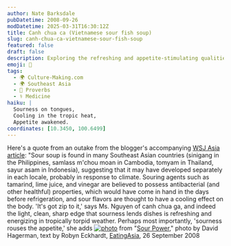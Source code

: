 ```yaml
---
author: Nate Barksdale
pubDatetime: 2008-09-26
modDatetime: 2025-03-31T16:30:12Z
title: Canh chua ca (Vietnamese sour fish soup)
slug: canh-chua-ca-vietnamese-sour-fish-soup
featured: false
draft: false
description: Exploring the refreshing and appetite-stimulating qualities of sour soups across Southeast Asia.
emoji: 🍲
tags:
  - 🌍 Culture-Making.com
  - 🌍 Southeast Asia
  - 🍲 Proverbs
  - ⚕️ Medicine
haiku: |
  Sourness on tongues,  
  Cooling in the tropic heat,  
  Appetite awakened.
coordinates: [10.3450, 100.6499]
---
```


Here's a quote from an outake from the blogger's accompanying [WSJ Asia article](http://web.archive.org/web/20110501200436/http://online.wsj.com:80/article/SB122218780066767641.html?mod=todays_asia_weekend_journal): "Sour soup is found in many Southeast Asian countries (sinigang in the Philippines, samlass m'chou moan in Cambodia, tomyam in Thailand, sayur asam in Indonesia), suggesting that it may have developed separately in each locale, probably in response to climate. Souring agents such as tamarind, lime juice, and vinegar are believed to possess antibacterial (and other healthful) properties, which would have come in hand in the days before refrigeration, and sour flavors are thought to have a cooling effect on the body. 'It's got zip to it,' says Ms. Nguyen of canh chua ga, and indeed the light, clean, sharp edge that sourness lends dishes is refreshing and energizing in tropically torpid weather. Perhaps most importantly, 'sourness rouses the appetite,' she adds
[![photo](http://culture-making.com/media/355n7237.jpg)](http://eatingasia.typepad.com/eatingasia/2008/09/sour-power.html)
from "[Sour Power](http://web.archive.org/web/20241112234540/https://eatingasia.typepad.com/eatingasia/2008/09/sour-power.html)," photo by David Hagerman, text by Robyn Eckhardt, [EatingAsia](http://web.archive.org/web/20241112234540/https://eatingasia.typepad.com/eatingasia/2008/09/sour-power.html), 26 September 2008

